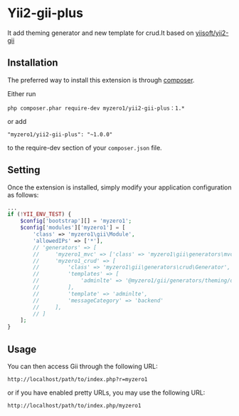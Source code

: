 Yii2-gii-plus
========================
It add theming generator and new template for crud.It based on [yiisoft/yii2-gii](https://github.com/yiisoft/yii2-gii)

Installation
------------

The preferred way to install this extension is through [composer](http://getcomposer.org/download/).

Either run

```
php composer.phar require-dev myzero1/yii2-gii-plus：1.*
```

or add

```
"myzero1/yii2-gii-plus": "~1.0.0"
```

to the require-dev section of your `composer.json` file.


Setting
-----

Once the extension is installed, simply modify your application configuration as follows:

```php
...
if (!YII_ENV_TEST) {
    $config['bootstrap'][] = 'myzero1';
    $config['modules']['myzero1'] = [
        'class' => 'myzero1\gii\Module',
        'allowedIPs' => ['*'],
        // 'generators' => [
        //     'myzero1_mvc' => ['class' => 'myzero1\gii\generators\mvc\Generator'],
        //     'myzero1_crud' => [
        //         'class' => 'myzero1\gii\generators\crud\Generator',
        //         'templates' => [
        //             'adminlte' => '@myzero1/gii/generators/theming/default/adminlte/_gii_templates/crud',
        //         ],
        //         'template' => 'adminlte',
        //         'messageCategory' => 'backend'
        //     ],
        // ]
    ];
}
```


Usage
-----

You can then access Gii through the following URL:

```
http://localhost/path/to/index.php?r=myzero1
```

or if you have enabled pretty URLs, you may use the following URL:

```
http://localhost/path/to/index.php/myzero1
```
